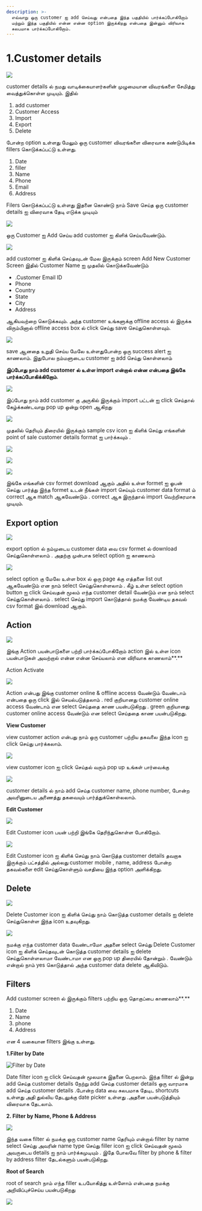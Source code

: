 ```yaml
---
description: >-
  எவ்வாறு ஒரு customer ஐ add செய்வது என்பதை இந்த பகுதியில் பார்க்கப்போகிறோம்
  மற்றும் இந்த பகுதியில் என்ன என்ன option இருக்கிறது என்பதை இன்னும் விரிவாக
  சுலபமாக பார்க்கப்போகிறோம்.
---
```


# 1.Customer details

![](../.gitbook/assets/customer-details-main%20%281%29.png)

customer details ல் நமது வாடிக்கையாளர்களின் முழுமையான விவரங்களை சேமித்து வைத்துக்கொள்ள முடியும். இதில்

1. add customer 
2. Customer Access 
3. Import 
4. Export 
5. Delete

போன்ற option உள்ளது மேலும் ஒரு customer விவரங்களை விரைவாக கண்டுபிடிக்க fillers கொடுக்கப்பட்டு உள்ளது.

1. Date 
2. filler 
3. Name 
4. Phone 
5. Email 
6. Address

Filers கொடுக்கப்பட்டு உள்ளது இதனை கொண்டு நாம் Save செய்த ஒரு customer details ஐ விரைவாக தேடி எடுக்க முடியும்

![](../.gitbook/assets/add-customer.png)

ஒரு Customer ஐ Add செய்ய add customer ஐ கிளிக் செய்யவேண்டும்.

![](../.gitbook/assets/add-new-cusomer.png)

add customer ஐ கிளிக் செய்தவுடன் மேல இருக்கும் screen Add New Customer Screen இதில் Customer Name ஐ முதலில் கொடுக்கவேண்டும் 

* .Customer Email ID 
* Phone
* Country
* State
* City
* Address 

ஆகியவற்றை கொடுக்கவும். அந்த customer உங்களுக்கு offline access ல் இருக்க விரும்பினால் offline access box ல் click செய்து save செய்துகொள்ளவும்.

![](../.gitbook/assets/add-customer-success.png)

save ஆனதை உறுதி செய்ய மேலே உள்ளதுபோன்ற ஒரு success alert ஐ காணலாம். இதுபோல நம்மளுடைய customer ஐ add செய்து கொள்ளலாம்

**இப்போது நாம் add customer ல் உள்ள import என்றால் என்ன என்பதை இங்கே பார்க்கப்போகிக்கிறோம்**.

![](../.gitbook/assets/customer-import.png)

இப்போது நாம் add customer கு அருகில் இருக்கும் import பட்டன் ஐ click செய்தால் கேழ்க்கண்டவாறு pop up ஒன்று open ஆகிறது

![](../.gitbook/assets/customer-import-details.png)

முதலில் தெரியும் திரையில் இருக்கும் sample csv icon ஐ கிளிக் செய்து எங்களின் point of sale customer details format ஐ பார்க்கவும் .

![](../.gitbook/assets/customer-sample-csv.png)

![](../.gitbook/assets/cutomer-down.png)

![](../.gitbook/assets/csv-customer-formet.png)

இங்கே எங்களின் csv formet download ஆகும் அதில் உள்ள formet ஐ ஓபன் செய்து பார்த்து இந்த formet உடன் நீங்கள் import செய்யும் customer data format ம் correct ஆக match ஆகவேண்டும் . correct ஆக இருந்தால் import வெற்றிகரமாக முடியும்.

## **Export option**

![](../.gitbook/assets/customer-export.png)

export option ல் நம்முடைய customer data வை csv formet ல் download செய்துகொள்ளலாம் . அதற்கு முன்பாக select option ஐ காணலாம்

![](../.gitbook/assets/cstomer-select-option.png)

select option கு மேலே உள்ள box ல் ஒரு page க்கு எத்தனை list out ஆகவேண்டும் என நாம் select செய்துகொள்ளலாம் . கீழ் உள்ள select option button ஐ click செய்வதன் மூலம் எந்த customer detail வேண்டும் என நாம் select செய்துகொள்ளலாம் . select செய்து import கொடுத்தால் நமக்கு வேண்டிய தகவல் csv format இல் download ஆகும்.

## **Action**

![](../.gitbook/assets/action.png)

இங்கு Action பயன்பாடுகளை பற்றி பார்க்கப்போகிறோம் action இல் உள்ள icon பயன்பாடுகள் அவற்றால் என்ன என்ன செய்யலாம் என விரிவாக காணலாம்**.**

Action Activate 

![](../.gitbook/assets/action-activate.png)

Action என்பது இங்கு customer online & offline access வேண்டும் வேண்டாம் என்பதை ஒரு click இல் செயல்படுத்தலாம் . red குறியானது customer online access வேண்டாம் என select செய்ததை காண பயன்படுகிறது . green குறியானது customer online access வேண்டும் என select செய்ததை காண பயன்படுகிறது.

**View Customer**

view customer action என்பது நாம் ஒரு customer பற்றிய தகவலை இந்த icon ஐ click செய்து பார்க்கலாம்.

![](../.gitbook/assets/view-customer.png)

view customer icon ஐ click செய்தல் வரும் pop up உங்கள் பார்வைக்கு

![](../.gitbook/assets/customer-details.png)

customer details ல் நாம் add செய்த customer name, phone number, போன்ற அவரினுடைய அணைத்து தகவையும் பார்த்துக்கொள்லலாம்.

**Edit Customer**

![](../.gitbook/assets/edit-customer.png)

Edit Customer icon பயன் பற்றி இங்கே தெரிந்துகொள்ள போகிறோம்.

![](../.gitbook/assets/edit-customer-pannal.png)

Edit Customer icon ஐ கிளிக் செய்து நாம் கொடுத்த customer details தவறாக இருக்கும் பட்சத்தில் அல்லது customer mobile , name, address போன்ற தகவல்களை edit செய்துகொள்ளும் வசதியை இந்த option அளிக்கிறது.

## **Delete**

![](../.gitbook/assets/delete-customer.png)

Delete Customer icon ஐ கிளிக் செய்து நாம் கொடுத்த customer details ஐ delete செய்துகொள்ள இந்த icon உதவுகிறது.

![](../.gitbook/assets/delete-customer-record.png)

நமக்கு எந்த customer data வேண்டாமோ அதனை select செய்து Delete Customer icon ஐ கிளிக் செய்தவுடன் கொடுத்த customer details ஐ delete செய்துகொள்ளலாமா வேண்டாமா என ஒரு pop up திரையில் தோன்றும் . வேண்டும் என்றால் நாம் yes கொடுத்தால் அந்த customer data delete ஆகிவிடும்.

## **Filters** 

Add customer screen ல் இருக்கும் filters பற்றிய ஒரு தொகுப்பை காணலாம்**.**

1. Date
2. Name
3. phone
4. Address

என 4 வகையான filters இங்கு உள்ளது.

**1.Filter by Date**

![Filter by Date](../.gitbook/assets/date-filter.png)

Date filter icon ஐ click செய்வதன் மூலமாக இதனை பெறலாம். இந்த filter ல் இன்று add செய்த customer details நேற்று add செய்த customer details ஒரு வாரமாக add செய்த customer details .போன்ற data வை சுலபமாக தேடிட shortcuts உள்ளது அதி துல்லிய தேடலுக்கு date picker உள்ளது .அதனை பயன்படுத்தியும் விரைவாக தேடலாம்.

**2. Filter by Name, Phone & Address**

![](../.gitbook/assets/filter-by-name-date.png)

இந்த வகை filter ல் நமக்கு ஒரு customer name தெரியும் என்றால் filter by name select செய்து அவரின் name type செய்து filler icon ஐ click செய்வதன் மூலம் அவருடைய details ஐ நாம் பார்க்கமுடியும் . இதே போலவே filter by phone & filter by address filter தேடல்களும் பயன்படுகிறது.

**Root of Search** 

root of search நாம் எந்த filler உபயோகித்து உள்ளோம் என்பதை நமக்கு அறிவிப்புச்செய்ய பயன்படுகிறது

![](../.gitbook/assets/root-of-search.png)



